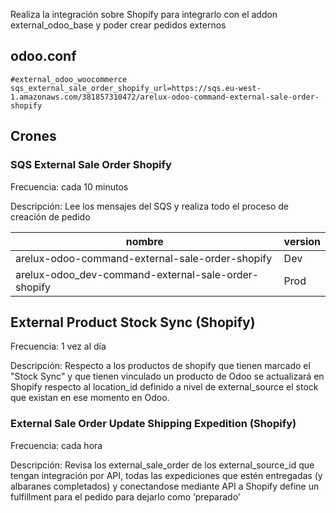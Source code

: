 Realiza la integración sobre Shopify para integrarlo con el addon external_odoo_base y poder crear pedidos externos

## odoo.conf
```
#external_odoo_woocommerce
sqs_external_sale_order_shopify_url=https://sqs.eu-west-1.amazonaws.com/381857310472/arelux-odoo-command-external-sale-order-shopify
```

## Crones

### SQS External Sale Order Shopify 
Frecuencia: cada 10 minutos

Descripción: Lee los mensajes del SQS y realiza todo el proceso de creación de pedido

nombre | version
--- | ---
arelux-odoo-command-external-sale-order-shopify | Dev
arelux-odoo_dev-command-external-sale-order-shopify | Prod

## External Product Stock Sync (Shopify)
Frecuencia: 1 vez al día

Descripción: Respecto a los productos de shopify que tienen marcado el "Stock Sync" y que tienen vinculado un producto de Odoo se actualizará en Shopify respecto al location_id definido a nivel de external_source el stock que existan en ese momento en Odoo.

### External Sale Order Update Shipping Expedition (Shopify) 
Frecuencia: cada hora

Descripción: Revisa los external_sale_order de los external_source_id que tengan integración por API, todas las expediciones que estén entregadas (y albaranes completados) y conectandose mediante API a Shopify define un fulfillment para el pedido para dejarlo como ‘preparado’
